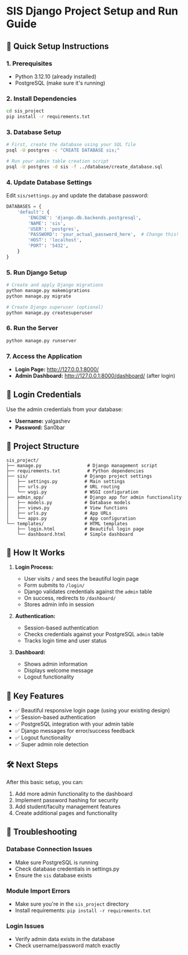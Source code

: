 # SIS Django Project Setup and Run Guide

## 🚀 Quick Setup Instructions

### 1. Prerequisites
- Python 3.12.10 (already installed)
- PostgreSQL (make sure it's running)

### 2. Install Dependencies
```bash
cd sis_project
pip install -r requirements.txt
```

### 3. Database Setup
```bash
# First, create the database using your SQL file
psql -U postgres -c "CREATE DATABASE sis;"

# Run your admin table creation script
psql -U postgres -d sis -f ../database/create_database.sql
```

### 4. Update Database Settings
Edit `sis/settings.py` and update the database password:
```python
DATABASES = {
    'default': {
        'ENGINE': 'django.db.backends.postgresql',
        'NAME': 'sis',
        'USER': 'postgres',
        'PASSWORD': 'your_actual_password_here',  # Change this!
        'HOST': 'localhost',
        'PORT': '5432',
    }
}
```

### 5. Run Django Setup
```bash
# Create and apply Django migrations
python manage.py makemigrations
python manage.py migrate

# Create Django superuser (optional)
python manage.py createsuperuser
```

### 6. Run the Server
```bash
python manage.py runserver
```

### 7. Access the Application
- **Login Page:** http://127.0.0.1:8000/
- **Admin Dashboard:** http://127.0.0.1:8000/dashboard/ (after login)

## 🔐 Login Credentials

Use the admin credentials from your database:
- **Username:** yalgashev
- **Password:** San0bar

## 📁 Project Structure

```
sis_project/
├── manage.py                 # Django management script
├── requirements.txt          # Python dependencies
├── sis/                     # Django project settings
│   ├── settings.py          # Main settings
│   ├── urls.py              # URL routing
│   └── wsgi.py              # WSGI configuration
├── admin_app/               # Django app for admin functionality
│   ├── models.py            # Database models
│   ├── views.py             # View functions
│   ├── urls.py              # App URLs
│   └── apps.py              # App configuration
└── templates/               # HTML templates
    ├── login.html           # Beautiful login page
    └── dashboard.html       # Simple dashboard
```

## 🎯 How It Works

1. **Login Process:**
   - User visits `/` and sees the beautiful login page
   - Form submits to `/login/` 
   - Django validates credentials against the `admin` table
   - On success, redirects to `/dashboard/`
   - Stores admin info in session

2. **Authentication:**
   - Session-based authentication
   - Checks credentials against your PostgreSQL `admin` table
   - Tracks login time and user status

3. **Dashboard:**
   - Shows admin information
   - Displays welcome message
   - Logout functionality

## 🔧 Key Features

- ✅ Beautiful responsive login page (using your existing design)
- ✅ Session-based authentication
- ✅ PostgreSQL integration with your admin table
- ✅ Django messages for error/success feedback
- ✅ Logout functionality
- ✅ Super admin role detection

## 🛠️ Next Steps

After this basic setup, you can:
1. Add more admin functionality to the dashboard
2. Implement password hashing for security
3. Add student/faculty management features
4. Create additional pages and functionality

## 🐛 Troubleshooting

### Database Connection Issues
- Make sure PostgreSQL is running
- Check database credentials in settings.py
- Ensure the `sis` database exists

### Module Import Errors
- Make sure you're in the `sis_project` directory
- Install requirements: `pip install -r requirements.txt`

### Login Issues
- Verify admin data exists in the database
- Check username/password match exactly